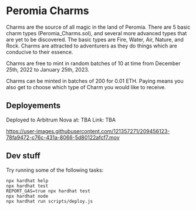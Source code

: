 # Peromia Charms

Charms are the source of all magic in the land of Peromia. There are 5 basic charm types (Peromia_Charms.sol), and several more advanced types that are yet to be discovered. The basic types are Fire, Water, Air, Nature, and Rock. Charms are attracted to adventurers as they do things which are conducive to their essence. 

Charms are free to mint in random batches of 10 at time from December 25th, 2022 to January 25th, 2023.

Charms can be minted in batches of 200 for 0.01 ETH. Paying means you also get to choose which type of Charm you would like to receive. 

## Deployements
Deployed to Arbitrum Nova at: TBA
Link: TBA


https://user-images.githubusercontent.com/121357271/209456123-78fa9472-c76c-431a-8066-5d80122afcf7.mov


## Dev stuff
Try running some of the following tasks:

```shell
npx hardhat help
npx hardhat test
REPORT_GAS=true npx hardhat test
npx hardhat node
npx hardhat run scripts/deploy.js
```
